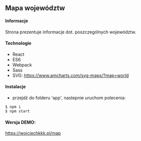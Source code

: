 ## Mapa województw
#### Informacje
Strona prezentuje informacje dot. poszczególnych województw.
	
#### Technologie
* React
* ES6
* Webpack
* Sass
* SVG: https://www.amcharts.com/svg-maps/?map=world
	
#### Instalacje
- przejdź do folderu 'app', nastepnie uruchom polecenia:
```
$ npm i
$ npm start
```

#### Wersja DEMO:
https://wojciechkkk.pl/map

